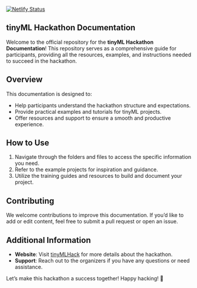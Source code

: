 [![Netlify Status](https://api.netlify.com/api/v1/badges/4008b04f-b9a5-47ac-95d0-81730c31bc91/deploy-status)](https://app.netlify.com/sites/tinymlhack2024-docs/deploys)

## tinyML Hackathon Documentation

Welcome to the official repository for the **tinyML Hackathon Documentation**! This repository serves as a comprehensive guide for participants, providing all the resources, examples, and instructions needed to succeed in the hackathon.

## Overview
This documentation is designed to:
- Help participants understand the hackathon structure and expectations.
- Provide practical examples and tutorials for tinyML projects.
- Offer resources and support to ensure a smooth and productive experience.

## How to Use
1. Navigate through the folders and files to access the specific information you need.
2. Refer to the example projects for inspiration and guidance.
3. Utilize the training guides and resources to build and document your project.

## Contributing
We welcome contributions to improve this documentation. If you’d like to add or edit content, feel free to submit a pull request or open an issue.

## Additional Information
- **Website**: Visit [tinyMLHack](https://tinymlhack.com/) for more details about the hackathon.
- **Support**: Reach out to the organizers if you have any questions or need assistance.

Let’s make this hackathon a success together! Happy hacking! 🚀
